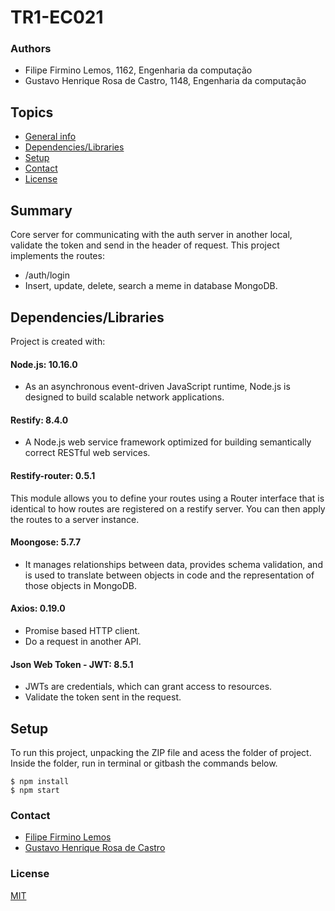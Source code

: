 # TR1-EC021
### Authors
- Filipe Firmino Lemos, 1162, Engenharia da computação
- Gustavo Henrique Rosa de Castro, 1148, Engenharia da computação

## Topics
+ [General info](#summary)
+ [Dependencies/Libraries](#Dependencies/Libraries)
+ [Setup](#setup)
+ [Contact](#contact)
+ [License](#license)

## Summary
Core server for communicating with the auth server in another local, validate the token and send in the header of request.
This project implements the routes:
- /auth/login
- Insert, update, delete, search a meme in database MongoDB.
	
## Dependencies/Libraries
Project is created with:
#### Node.js: 10.16.0
- As an asynchronous event-driven JavaScript runtime, Node.js is designed to build scalable network applications.

#### Restify: 8.4.0
- A Node.js web service framework optimized for building semantically correct RESTful web services.

#### Restify-router: 0.5.1
This module allows you to define your routes using a Router interface that is identical to how routes are registered on a restify server. You can then apply the routes to a server instance.

#### Moongose: 5.7.7
- It manages relationships between data, provides schema validation, and is used to translate between objects in code and the representation of those objects in MongoDB.

#### Axios: 0.19.0
- Promise based HTTP client. 
- Do a request in another API.

#### Json Web Token - JWT: 8.5.1
- JWTs are credentials, which can grant access to resources. 
- Validate the token sent in the request.

## Setup
To run this project, unpacking the ZIP file and acess the folder of project.
Inside the folder, run in terminal or gitbash the commands below.

```
$ npm install
$ npm start
```

### Contact
- [Filipe Firmino Lemos](mailto:filipefirmino@gec.inatel.br)
- [Gustavo Henrique Rosa de Castro](mailto:gustavohenrique@gec.inatel.br)

### License

[MIT](https://github.com/firminofl/TR1-ec-021/blob/master/LICENSE)

